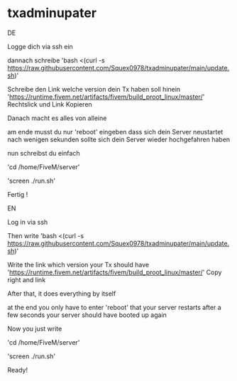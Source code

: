 # txadminupater

DE 

Logge dich via ssh ein 

dannach schreibe 'bash <(curl -s https://raw.githubusercontent.com/Squex0978/txadminupater/main/update.sh)'

Schreibe den Link welche version dein Tx haben soll hinein 'https://runtime.fivem.net/artifacts/fivem/build_proot_linux/master/' Rechtslick und Link Kopieren

Danach macht es alles von alleine

am ende musst du nur 'reboot' eingeben dass sich dein Server neustartet nach wenigen sekunden sollte sich dein Server wieder hochgefahren haben

nun  schreibst du einfach 


'cd /home/FiveM/server'

'screen ./run.sh'

Fertig !


EN

Log in via ssh 

Then write 'bash <(curl -s https://raw.githubusercontent.com/Squex0978/txadminupater/main/update.sh)'

Write the link which version your Tx should have 'https://runtime.fivem.net/artifacts/fivem/build_proot_linux/master/' Copy right and link

After that, it does everything by itself

at the end you only have to enter 'reboot' that your server restarts after a few seconds your server should have booted up again


Now you just write 

'cd /home/FiveM/server'

'screen ./run.sh'

Ready!


